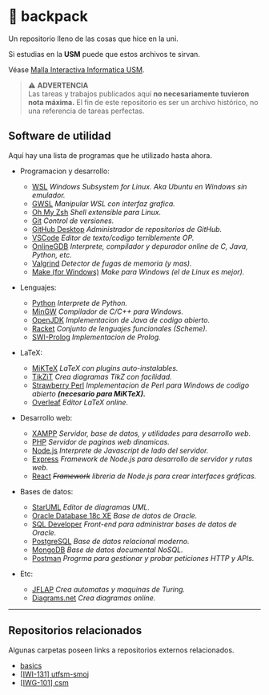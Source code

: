 # 🎒 backpack

Un repositorio lleno de las cosas que hice en la uni.

Si estudias en la **USM** puede que estos archivos te sirvan.

Véase [Malla Interactiva Informatica USM](https://mallas.labcomp.cl/).

> ⚠ **ADVERTENCIA**<br>Las tareas y trabajos publicados aquí **no necesariamente tuvieron nota máxima.** El fin de este repositorio es ser un archivo histórico, no una referencia de tareas perfectas.

## Software de utilidad

Aquí hay una lista de programas que he utilizado hasta ahora.

* Programacion y desarrollo:
  * [WSL](https://ubuntu.com/wsl) *Windows Subsystem for Linux. Aka Ubuntu en Windows sin emulador.*
  * [GWSL](https://opticos.github.io/gwsl/) *Manipular WSL con interfaz grafica.*
  * [Oh My Zsh](https://ohmyz.sh/#install) *Shell extensible para Linux.*
  * [Git](https://git-scm.com/) *Control de versiones.*
  * [GitHub Desktop](https://desktop.github.com/) *Administrador de repositorios de GitHub.*
  * [VSCode](https://code.visualstudio.com/) *Editor de texto/codigo terriblemente OP.*
  * [OnlineGDB](https://www.onlinegdb.com/) *Interprete, compilador y depurador online de C, Java, Python, etc.*
  * [Valgrind](https://valgrind.org/) *Detector de fugas de memoria (y mas).*
  * [Make (for Windows)](https://github.com/CarlosSiles67/Make_3.81) *Make para Windows (el de Linux es mejor).*

* Lenguajes:
  * [Python](https://www.python.org/downloads/) *Interprete de Python.*
  * [MinGW](https://sourceforge.net/projects/mingw/) *Compilador de C/C++ para Windows.*
  * [OpenJDK](https://jdk.java.net/archive/) *Implementacion de Java de codigo abierto.*
  * [Racket](https://download.racket-lang.org/) *Conjunto de lenguajes funcionales (Scheme).*
  * [SWI-Prolog](https://www.swi-prolog.org/Download.html) *Implementacion de Prolog.*

* LaTeX:
  * [MiKTeX](https://miktex.org/download) *LaTeX con plugins auto-instalables.*
  * [TikZiT](https://tikzit.github.io/) *Crea diagramas TikZ con facilidad.*
  * [Strawberry Perl](https://strawberryperl.com/) *Implementacion de Perl para Windows de codigo abierto **(necesario para MiKTeX).***
  * [Overleaf](https://es.overleaf.com/) *Editor LaTeX online.*

* Desarrollo web:
  * [XAMPP](https://www.apachefriends.org/es/index.html) *Servidor, base de datos, y utilidades para desarrollo web.*
  * [PHP](https://www.php.net/) *Servidor de paginas web dinamicas.*
  * [Node.js](https://nodejs.org/en/) *Interprete de Javascript de lado del servidor.*
  * [Express](https://expressjs.com/) *Framework de Node.js para desarrollo de servidor y rutas web.*
  * [React](https://reactjs.org/) *~~Framework~~ libreria de Node.js para crear interfaces gráficas.*

* Bases de datos:
  * [StarUML](https://staruml.io/) *Editor de diagramas UML.*
  * [Oracle Database 18c XE](https://www.oracle.com/database/technologies/xe18c-downloads.html) *Base de datos de Oracle.*
  * [SQL Developer](https://www.oracle.com/tools/downloads/sqldev-downloads.html) *Front-end para administrar bases de datos de Oracle.*
  * [PostgreSQL](https://www.postgresql.org/) *Base de datos relacional moderno.*
  * [MongoDB](https://www.mongodb.com/) *Base de datos documental NoSQL.*
  * [Postman](https://www.postman.com/) *Progrma para gestionar y probar peticiones HTTP y APIs.*

* Etc:
  * [JFLAP](https://github.com/moxwel/backpack/tree/main/5%20%5BINF-155%5D%20Informatica%20Teorica/JFLAP) *Crea automatas y maquinas de Turing.*
  * [Diagrams.net](https://app.diagrams.net/) *Crea diagramas online.*

---

## Repositorios relacionados

Algunas carpetas poseen links a repositorios externos relacionados.

* [basics](https://github.com/moxwel/basics)
* [[IWI-131] utfsm-smoj](https://github.com/moxwel/utfsm-smoj)
* [[IWG-101] csm](https://github.com/moxwel/csm)

